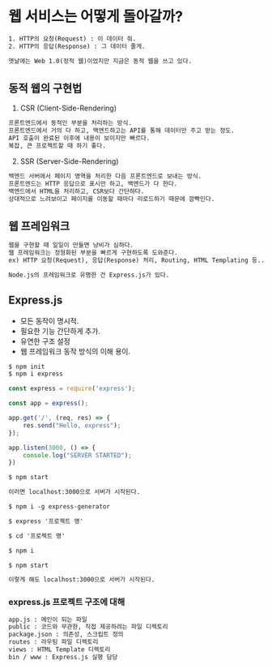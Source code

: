 # 웹 서비스는 어떻게 돌아갈까?

```txt
1. HTTP의 요청(Request) : 이 데이터 줘.
2. HTTP의 응답(Response) : 그 데이터 줄게.

옛날에는 Web 1.0(정적 웹)이었지만 지금은 동적 웹을 쓰고 있다.
```

## 동적 웹의 구현법

1. CSR (Client-Side-Rendering)

```txt
프론트엔드에서 동적인 부분을 처리하는 방식.
프론트엔드에서 거의 다 하고, 백엔드하고는 API를 통해 데이터만 주고 받는 정도.
API 호출이 완료된 이후에 내용이 보이지만 빠르다.
복잡, 큰 프로젝트할 때 하기 좋다.
```

2. SSR (Server-Side-Rendering)

```txt
백엔드 서버에서 페이지 영역을 처리한 다음 프론트엔드로 보내는 방식.
프론트엔드는 HTTP 응답으로 표시만 하고, 백엔드가 다 한다.
백엔드에서 HTML을 처리하고, CSR보다 간단하다.
상대적으로 느려보이고 페이지를 이동할 때마다 리로드하기 때문에 깜빡인다.
```

## 웹 프레임워크

```txt
웹을 구현할 때 일일이 만들면 낭비가 심하다.
웹 프레임워크는 정형화된 부분을 빠르게 구현하도록 도와준다.
ex) HTTP 요청(Request), 응답(Response) 처리, Routing, HTML Templating 등...

Node.js의 프레임워크로 유명한 건 Express.js가 있다.
```

## Express.js

- 모든 동작이 명시적.
- 필요한 기능 간단하게 추가.
- 유연한 구조 설정
- 웹 프레임워크 동작 방식의 이해 용이.


```txt
$ npm init
$ npm i express
```

```javascript
const express = require('express');

const app = express();

app.get('/', (req, res) => {
    res.send("Hello, express");
});

app.listen(3000, () => {
    console.log("SERVER STARTED");
})
```

```txt
$ npm start 

이러면 localhost:3000으로 서버가 시작된다.
```


```txt
$ npm i -g express-generator

$ express '프로젝트 명'

$ cd '프로젝트 명'

$ npm i

$ npm start

이렇게 해도 localhost:3000으로 서버가 시작된다.
```

### express.js 프로젝트 구조에 대해

```txt
app.js : 메인이 되는 파일
public : 코드와 무관한, 직접 제공하려는 파일 디렉토리
package.json : 의존성, 스크립트 정의
routes : 라우팅 파일 디렉토리
views : HTML Template 디렉토리
bin / www : Express.js 실행 담당
```
